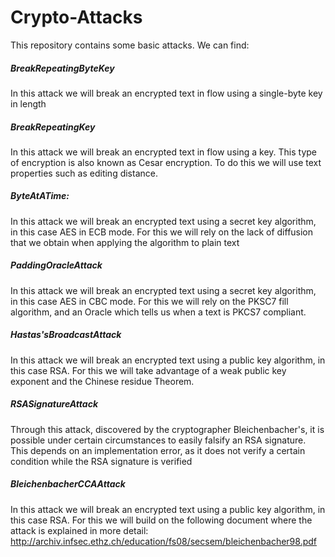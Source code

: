 # Crypto-Attacks
This repository contains some basic attacks. We can find:
##### BreakRepeatingByteKey
In this attack we will break an encrypted text in flow using a single-byte key in length
##### BreakRepeatingKey
In this attack we will break an encrypted text in flow using a key. This type of encryption is also known as Cesar encryption. To do this we will use text properties such as editing distance.
##### ByteAtATime: 
In this attack we will break an encrypted text using a secret key algorithm, in this case AES in ECB mode. For this we will rely on the lack of diffusion that we obtain when applying the algorithm to plain text
##### PaddingOracleAttack
In this attack we will break an encrypted text using a secret key algorithm, in this case AES in CBC mode. For this we will rely on the PKSC7 fill algorithm, and an Oracle which tells us when a text is PKCS7 compliant.
##### Hastas'sBroadcastAttack
In this attack we will break an encrypted text using a public key algorithm, in this case RSA. For this we will take advantage of a weak public key exponent and the Chinese residue Theorem.
##### RSASignatureAttack
Through this attack, discovered by the cryptographer Bleichenbacher's, it is possible under certain circumstances to easily falsify an RSA signature. This depends on an implementation error, as it does not verify a certain condition while the RSA signature is verified
##### BleichenbacherCCAAttack
In this attack we will break an encrypted text using a public key algorithm, in this case RSA. For this we will build on the following document where the attack is explained in more detail: http://archiv.infsec.ethz.ch/education/fs08/secsem/bleichenbacher98.pdf
